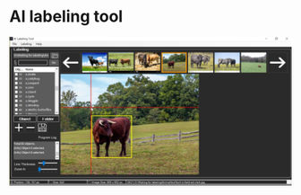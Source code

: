# AI labeling tool
![image](https://github.com/LILINOpenGitHub/Labeling-Tool/blob/main/img/labeling.jpg)
